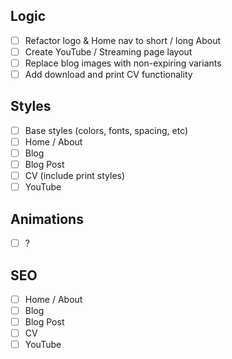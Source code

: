 
## Logic

- [ ] Refactor logo & Home nav to short / long About
- [ ] Create YouTube / Streaming page layout
- [ ] Replace blog images with non-expiring variants
- [ ] Add download and print CV functionality

## Styles

- [ ] Base styles (colors, fonts, spacing, etc)
- [ ] Home / About
- [ ] Blog
- [ ] Blog Post
- [ ] CV (include print styles)
- [ ] YouTube

## Animations

- [ ] ?

## SEO

- [ ] Home / About
- [ ] Blog
- [ ] Blog Post
- [ ] CV
- [ ] YouTube
